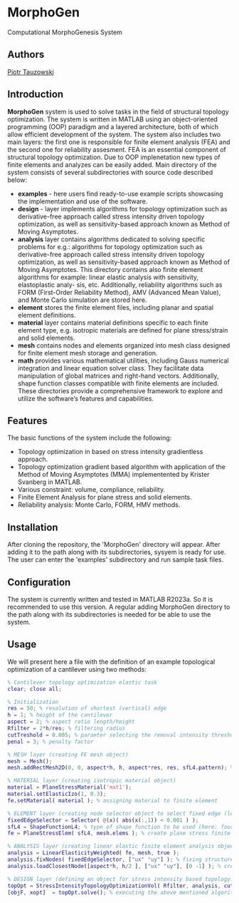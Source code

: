 # MorphoGen

Computational MorphoGenesis System

## Authors
[Piotr Tauzowski](mailto:ptauzow@ippt.pan.pl)

## Introduction
__MorphoGen__ system is used to solve tasks in the field of structural topology optimization. The system is written in MATLAB using an object-oriented programming (OOP) paradigm and a layered architecture, both of which allow efficient development of the system. The system also includes two main layers: the first one is responsible for finite element analysis (FEA) and the second one for reliability assesment. FEA is an essential component of structural topology optimization. Due to OOP implenetation new types of finite elements and analyzes can be easily added. Main directory of the system consists of several subdirectories with source code described below:

* __examples__ - here users find ready-to-use example scripts showcasing the implementation and use of the software.
* __design__ - layer implements algorithms for topology optimization such as derivative-free approach called stress intensity driven topology optimization, as well as sensitivity-based approach known as Method of
Moving Asymptotes.
* __analysis__ layer contains algorithms dedicated to solving specific problems for e.g.: algorithms for topology optimization such as derivative-free approach called stress intensity driven topology optimization, as well as sensitivity-based approach known as Method of Moving Asymptotes. This directory contains also finite element algorithms for example: linear elastic analysis with sensitivity, elastoplastic analy-
sis, etc. Additionally, reliability algorithms such as FORM (First-Order Reliability Method), AMV (Advanced Mean Value), and Monte Carlo simulation are stored here.
* __element__ stores the finite element files, including planar and spatial element definitions.
* __material__ layer contains material definitions specific to each finite element type, e.g. isotropic materials are defined for plane stress/strain and solid elements.
* __mesh__ contains nodes and elements organized into mesh class designed for finite element mesh storage and generation.
* __math__ provides various mathematical utilities, including Gauss numerical integration and linear equation solver class. They facilitate
data manipulation of global matrices and right-hand vectors. Additionally, shape function classes compatible with finite elements are included.
These directories provide a comprehensive framework to explore and utilize the software’s features and capabilities.

## Features
The basic functions of the system include the following:  
* Topology optimization in based on stress intensity gradientless approach.
* Topology optimization gradient based algorithm with application of the Method of Moving Asymptotes (MMA) implementented by Krister Svanberg in MATLAB.
* Various constraint: volume, compliance, reliability.
* Finite Element Analysis for plane stress and solid elements.
* Reliability analysis: Monte Carlo, FORM, HMV methods.

## Installation
After cloning the repository, the 'MorphoGen' directory will appear. After adding it to the path along with its subdirectories, sysyem is ready for use. The user can enter the 'examples' subdirectory and run sample task files.

## Configuration
The system is currently written and tested in MATLAB R2023a. So it is recommended to use this version. A regular adding MorphoGen directory to the path along with its subdirectories is needed for be able to use the system.

## Usage
We will present here a file with the definition of an example topological optimization of a cantilever using two methods:

```matlab
% Cantilever topology optimization elastic task
clear; close all;

% Initialization 
res = 50; % resolution of shortest (vertical) edge
h = 1; % height of the cantilever
aspect = 2; % aspect ratio length/height
Rfilter = 2*h/res; % filtering radius
cutTreshold = 0.005; % paramter selecting the removal intensity threshold
penal = 3; % penalty factor

% MESH layer (creating FE mesh object)
mesh = Mesh();
mesh.addRectMesh2D(0, 0, aspect*h, h, aspect*res, res, sfL4.pattern); % generating rectangular mesh ( aspect times h by h )

% MATERIAL layer (creating isotropic material object)
material = PlaneStressMaterial('mat1');
material.setElasticIzo(1, 0.3);
fe.setMaterial( material ); % assigning material to finite element

% ELEMENT layer (creating node selector object to select fixed edge (left))
fixedEdgeSelector = Selector( @(x)( abs(x(:,1)) < 0.001 ) );
sfL4 = ShapeFunctionL4; % type of shape function to be used (here: four node Langrange)
fe = PlaneStressElem( sfL4, mesh.elems ); % create plane stress finite element object

% ANALYSIS layer (creating linear elastic finite element analysis object with weighted matrix feature, weighted by element density)
analysis = LinearElasticityWeighted( fe, mesh, true );
analysis.fixNodes( fixedEdgeSelector, ["ux" "uy"] ); % fixing structure according to above defined node selector object
analysis.loadClosestNode([aspect*h, h/2 ], ["ux" "uy"], [0 -1] ); % creating load vector with one node loaded at the middle of right edge

% DESIGN layer (defining an object for stress intensity based topology optimization with volume constraint)
topOpt = StressIntensityTopologyOptimizationVol( Rfilter, analysis, cutTreshold, penal, 0.4, true );
[objF, xopt]  = topOpt.solve(); % executing the above mentioned algorithm 
```
